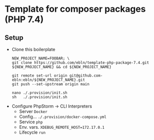 Template for composer packages (PHP 7.4)
========================================

## Setup
* Clone this boilerplate
    ```
    NEW_PROJECT_NAME=FOOBAR; \
    git clone https://github.com/ebln/template-php-package-7.4.git ${NEW_PROJECT_NAME} && cd ${NEW_PROJECT_NAME}
    
    git remote set-url origin git@github.com-ebln:ebln/${NEW_PROJECT_NAME}.git
    git push --set-upstream origin main
    
    nano ./.provision/init.sh
    sh   ./.provision/init.sh
    ```
* Configure PhpStorm → CLI Interpreters
  * Server		`Docker`
  * Config… 	`./.provision/docker-compose.yml`
  * Service 	`php`
  * Env. vars. 	`XDEBUG_REMOTE_HOST=172.17.0.1`
  * Lifecycle   `run`
